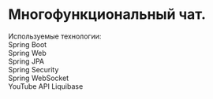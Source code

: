 # Многофункциональный чат.
Используемые технологии:  
Spring Boot  
Spring Web  
Spring JPA  
Spring Security  
Spring WebSocket  
YouTube API
Liquibase
